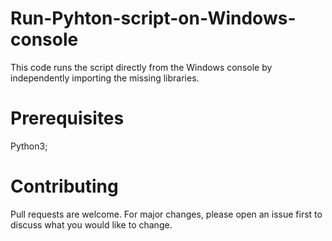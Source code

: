 # Run-Pyhton-script-on-Windows-console
  This code runs the script directly from the Windows console   by independently importing the missing libraries.


# Prerequisites
  Python3;

# Contributing
 Pull requests are welcome. For major changes, please open an issue first to discuss what you would like to change.


